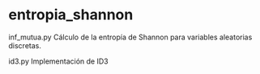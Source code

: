 # entropia_shannon
inf_mutua.py
Cálculo de la entropía de Shannon para variables aleatorias discretas. 

id3.py
Implementación de ID3
